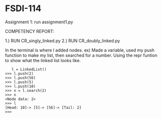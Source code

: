 # FSDI-114

Assignment 1:
  run assignment1.py 
  
COMPETENCY REPORT:

1.) RUN  CR_singly_linked.py
2.) RUN  CR_doubly_linked.py

  In the terminal is where I added nodes. 
  ex) Made a variable, used my push function to make my list, then searched for a number. Using the repr funtion to show what the linked list looks like.
      
       l = LinkedList()
    >>> l.push(2)
    >>> l.push(56)
    >>> l.push(5)
    >>> l.push(10)
    >>> n = l.search(2)
    >>> n
    <Node data: 2>
    >>> l
    [Head: 10]-> [5]-> [56]-> [Tail: 2]
    >>>
 
 
 
 

